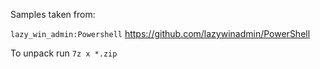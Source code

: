 Samples taken from:

`lazy_win_admin:Powershell` https://github.com/lazywinadmin/PowerShell

To unpack run `7z x *.zip`
